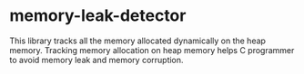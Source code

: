 # memory-leak-detector

This library tracks all the memory allocated dynamically on the heap memory. Tracking memory allocation on heap memory helps C programmer to avoid memory leak and memory corruption.
